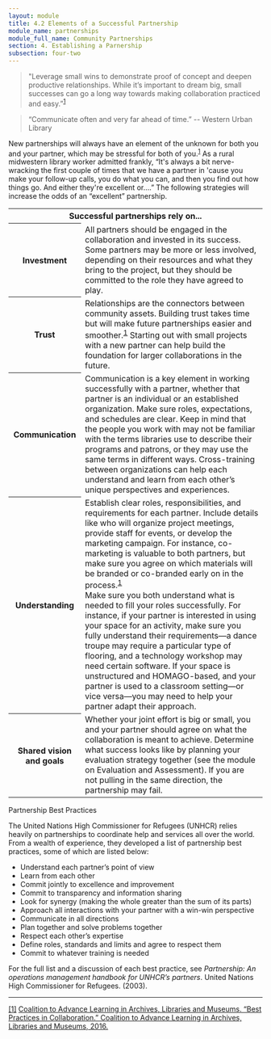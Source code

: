 ```yaml
---
layout: module
title: 4.2 Elements of a Successful Partnership
module_name: partnerships
module_full_name: Community Partnerships
section: 4. Establishing a Parnership
subsection: four-two
---
```


>"Leverage small wins to demonstrate proof of concept and deepen productive relationships. While it’s important to dream big, small successes can go a long way towards making collaboration practiced and easy.”<sup><a href="#fn1" name="1">1</a></sup> 

>“Communicate often and very far ahead of time.” -- Western Urban Library 

New partnerships will always have an element of the unknown for both you and your partner, which may be stressful for both of you.<sup><a href="#fn1">1</a></sup>  As a rural midwestern library worker admitted frankly, “It's always a bit nerve-wracking the first couple of times that we have a partner in 'cause you make your follow-up calls, you do what you can, and then you find out how things go. And either they're excellent or….” The following strategies will increase the odds of an “excellent” partnership. 

<table class="colorful-th"> 
<tr><th colspan="2" class="th-black">Successful partnerships rely on...</th></tr> 
<tr><th>Investment</th><td>All partners should be engaged in the collaboration and invested in its success. Some partners may be more or less involved, depending on their resources and what they bring to the project, but they should be committed to the role they have agreed to play.</td></tr> 
<tr><th>Trust</th><td>Relationships are the connectors between community assets. Building trust takes time but will make future partnerships easier and smoother.<sup><a href="#fn1">1</a></sup> Starting out with small projects with a new partner can help build the foundation for larger collaborations in the future.</td></tr>
<tr><th>Communication</th><td>Communication is a key element in working successfully with a partner, whether that partner is an individual or an established organization. Make sure roles, expectations, and schedules are clear. Keep in mind that the people you work with may not be familiar with the terms libraries use to describe their programs and patrons, or they may use the same terms in different ways. Cross-training between organizations can help each understand and learn from each other’s unique perspectives and experiences. </td></tr>
<tr><th>Understanding</th><td>Establish clear roles, responsibilities, and requirements for each partner. Include details like who will organize project meetings, provide staff for events, or develop the marketing campaign. For instance, co-marketing is valuable to both partners, but make sure you agree on which materials will be branded or co-branded early on in the process.<sup><a href="#fn1">1</a></sup><br> 
Make sure you both understand what is needed to fill your roles successfully. For instance, if your partner is interested in using your space for an activity, make sure you fully understand their requirements—a dance troupe may require a particular type of flooring, and a technology workshop may need certain software. If your space is unstructured and HOMAGO-based, and your partner is used to a classroom setting—or vice versa—you may need to help your partner adapt their approach.</td></tr>
<tr><th>Shared vision and goals</th><td>Whether your joint effort is big or small, you and your partner should agree on what the collaboration is meant to achieve. Determine what success looks like by planning your evaluation strategy together (see the module on Evaluation and Assessment). If you are not pulling in the same direction, the partnership may fail. </td></tr>
</table>


<div class="tips">  

<p class="box-title">Partnership Best Practices</p> 
<p>The United Nations High Commissioner for Refugees (UNHCR) relies heavily on partnerships to coordinate help and services all over the world. From a wealth of experience, they developed a list of partnership best practices, some of which are listed below:</p>
<ul> 

<li>Understand each partner’s point of view</li> 
<li>Learn from each other</li> 
<li>Commit jointly to excellence and improvement</li> 
<li>Commit to transparency and information sharing</li>
<li>Look for synergy (making the whole greater than the sum of its parts)</li>
<li>Approach all interactions with your partner with a win-win perspective</li>
<li>Communicate in all directions </li>
<li>Plan together and solve problems together</li>
<li>Respect each other’s expertise</li>
<li>Define roles, standards and limits and agree to respect them</li>
<li>Commit to whatever training is needed</li>
</ul> 
<p>For the full list and a discussion of each best practice, see <i>Partnership: An operations management handbook for UNHCR’s partners</i>. United Nations High Commissioner for Refugees. (2003).</p>
</div>

<hr/>

<a name="fn1" href="#1">[1]</a> <a href="http://www.coalitiontoadvancelearning.org/why-collaborate/best-practices-in-collaboration/" target="_blank">Coalition to Advance Learning in Archives, Libraries and Museums. “Best Practices in Collaboration.” Coalition to Advance Learning in Archives, Libraries and Museums, 2016.</a>